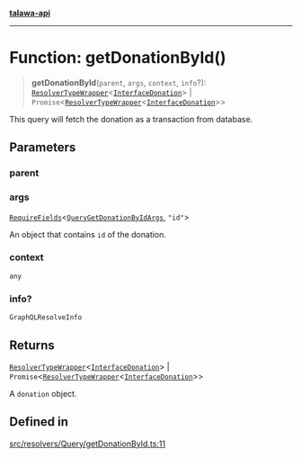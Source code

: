 [**talawa-api**](../../../../README.md)

***

# Function: getDonationById()

> **getDonationById**(`parent`, `args`, `context`, `info`?): [`ResolverTypeWrapper`](../../../../types/generatedGraphQLTypes/type-aliases/ResolverTypeWrapper.md)\<[`InterfaceDonation`](../../../../models/Donation/interfaces/InterfaceDonation.md)\> \| `Promise`\<[`ResolverTypeWrapper`](../../../../types/generatedGraphQLTypes/type-aliases/ResolverTypeWrapper.md)\<[`InterfaceDonation`](../../../../models/Donation/interfaces/InterfaceDonation.md)\>\>

This query will fetch the donation as a transaction from database.

## Parameters

### parent

### args

[`RequireFields`](../../../../types/generatedGraphQLTypes/type-aliases/RequireFields.md)\<[`QueryGetDonationByIdArgs`](../../../../types/generatedGraphQLTypes/type-aliases/QueryGetDonationByIdArgs.md), `"id"`\>

An object that contains `id` of the donation.

### context

`any`

### info?

`GraphQLResolveInfo`

## Returns

[`ResolverTypeWrapper`](../../../../types/generatedGraphQLTypes/type-aliases/ResolverTypeWrapper.md)\<[`InterfaceDonation`](../../../../models/Donation/interfaces/InterfaceDonation.md)\> \| `Promise`\<[`ResolverTypeWrapper`](../../../../types/generatedGraphQLTypes/type-aliases/ResolverTypeWrapper.md)\<[`InterfaceDonation`](../../../../models/Donation/interfaces/InterfaceDonation.md)\>\>

A `donation` object.

## Defined in

[src/resolvers/Query/getDonationById.ts:11](https://github.com/Suyash878/talawa-api/blob/f376d03c37e9acd046e7cc983947432c95f74442/src/resolvers/Query/getDonationById.ts#L11)
